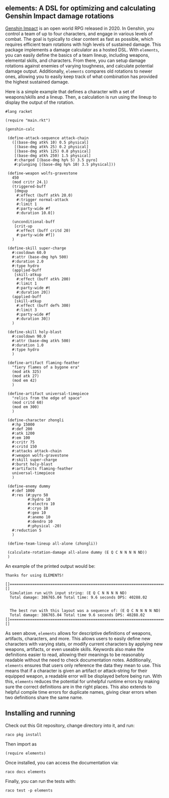 ## elements: A DSL for optimizing and calculating Genshin Impact damage rotations

[Genshin Impact](https://genshin.hoyoverse.com/en/) is an open world RPG released in 2020. In Genshin, you control a team of up to four characters, and engage in various levels of combat.
The goal is typically to clear content as fast as possible, which requires efficient team rotations with high levels of sustained damage.
This package implements a damage calculator as a hosted DSL. With `elements`, you can easily define the basics of a team lineup, including weapons, elemental skills, and characters.
From there, you can setup damage rotations against enemies of varying toughness, and calculate potential damage output. Additionally, `elements` compares old rotations to newer ones,
allowing you to easily keep track of what combination has provided the highest sustained damage. 

Here is a simple example that defines a character with a set of weapons/skills and a lineup. Then, a calculation is run using the lineup to display the output of the rotation. 

```racket
#lang racket

(require "main.rkt")

(genshin-calc

 (define-attack-sequence attack-chain
   ([(base-dmg atk% 10) 0.5 physical]
    [(base-dmg atk% 25) 0.2 physical]
    [(base-dmg atk% 125) 0.8 physical]
    [(base-dmg atk% 250) 1.5 physical]
    #:charged [(base-dmg hp% 5) 3.5 pyro]
    #:plunging [(base-dmg hp% 10) 3.5 physical]))

 (define-weapon wolfs-gravestone
   450 
   (mod critr 24.1)
   (triggered-buff
    [dmgup
     #:effect (buff atk% 20.0) 
     #:trigger normal-attack
     #:limit 1
     #:party-wide #f
     #:duration 10.0])

   (unconditional-buff
    [crit-up
     #:effect (buff critd 20) 
     #:party-wide #f])
   )

 (define-skill super-charge
   #:cooldown 60.0
   #:attr (base-dmg hp% 500)
   #:duration 2.0
   #:type hydro
   (applied-buff
    [skill-atkup
     #:effect (buff atk% 200)
     #:limit 1
     #:party-wide #t
     #:duration 20])
   (applied-buff
    [skill-atkup
     #:effect (buff def% 300)
     #:limit 3
     #:party-wide #f
     #:duration 30])
   )

 (define-skill holy-blast
   #:cooldown 90.0 
   #:attr (base-dmg atk% 500)
   #:duration 1.0 
   #:type hydro 
   )

 (define-artifact flaming-feather
   "fiery flames of a bygone era" 
   (mod atk 325) 
   (mod atk 27) 
   (mod em 42)
   )

 (define-artifact universal-timepiece
   "relics from the edge of space" 
   (mod critd 60) 
   (mod em 300)
   )

 (define-character zhongli
   #:hp 15000 
   #:def 200  
   #:atk 1200   
   #:em 100    
   #:critr 75     
   #:critd 150    
   #:attacks attack-chain
   #:weapon wolfs-gravestone
   #:skill super-charge 
   #:burst holy-blast
   #:artifacts flaming-feather
   universal-timepiece
   )

 (define-enemy dummy
   #:def 1000
   #:res (#:pyro 50
          #:hydro 10
          #:electro 10
          #:cryo 10
          #:geo 10
          #:anemo 10
          #:dendro 10
          #:physical -20)
   #:reduction 5
   )

 (define-team-lineup all-alone (zhongli))

 (calculate-rotation-damage all-alone dummy (E Q C N N N N ND))
 )
```
An example of the printed output would be:
```
Thanks for using ELEMENTS!

[]=======================================================================================[]
  Simulation run with input string: (E Q C N N N N ND)
  Total damage: 386765.04 Total time: 9.6 seconds DPS: 40288.02


  The best run with this layout was a sequence of: (E Q C N N N N ND)
  Total damage: 386765.04 Total time 9.6 seconds DPS: 40288.02
[]=======================================================================================[]
```
As seen above, `elements` allows for descriptive definitions of weapons, artifacts, characters, and more. This allows users to easily define new characters with varying stats, or modify current characters by applying new weapons, artifacts, or even useable skills.
Keywords also make the definitions easier to read, allowing their meanings to be reasonably readable without the need to check documentation notes. 
Additionally, `elements` ensures that users only reference the data they mean to use. This means that if a character is given an artifact or attack-string for their equipped weapon, a readable error will be displayed before being run. With this, `elements` reduces
the potential for unhelpful runtime errors by making sure the correct definitions are in the right places. This also extends to helpful compile time errors for duplicate names, giving clear errors when two definitions share the same name. 

## Installing and running

Check out this Git repository, change directory into it, and run:


```
raco pkg install
```

Then import as

```
(require elements)
```

Once installed, you can access the documentation via:

```
raco docs elements
```

Finally, you can run the tests with:

```
raco test -p elements
```
